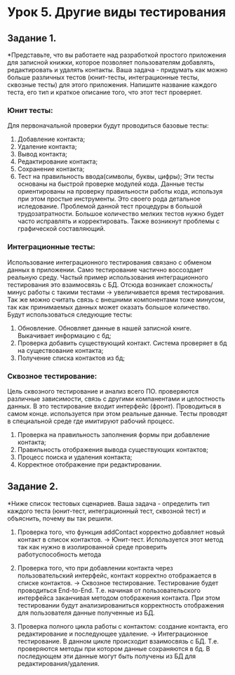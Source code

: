 # Урок 5. Другие виды тестирования
## Задание 1. 
*Представьте, что вы работаете над разработкой простого приложения для записной книжки, которое позволяет пользователям добавлять, редактировать и удалять контакты.
Ваша задача - придумать как можно больше различных тестов (юнит-тесты, интеграционные тесты, сквозные тесты) для этого приложения. Напишите название каждого теста, его тип и краткое описание того, что этот тест проверяет.

### Юнит тесты:
Для первоначальной проверки будут проводиться базовые тесты:
1) Добавление контакта;
2) Удаление контакта; 
3) Вывод контакта;
4) Редактирование контакта; 
5) Сохранение контакта;
6) Тест на правильность ввода(символы, буквы, цифры); 
Эти тесты основаны на быстрой проверке модулей кода. Данные тесты ориентированы на проверку правильности работы кода, используя при этом простые инструменты. 
Это своего рода детальное иследование. Проблемой данной тест процедуры в большой трудозатратности. Большое количество мелких тестов нужно будет часто исправлять и корректировать.
Также возникнут проблемы с графической составляющий.


### Интеграционные тесты:
Использование интеграционного тестирования связано с обменом данных в приложении. Само тестирование частично воссоздает реальную среду. Частый пример использования интеграционного тестирования это взаимосвязь с БД. Отсюда возникает сложность/минус работы с такими тестами -> увеличивается время тестирования. Так же можно считать связь с внешними компонентами тоже минусом, так как принимаемых данных может оказать большое количество. 
Будут использоваться следующие тесты: 
1) Обновление. Обновляет данные в нашей записной книге. Выкачивает информацию с бд;  
2) Проверка добавить существующий контакт. Система проверяет в бд на существование контакта; 
3) Получение списка контактов из бд;
  
### Сквозное тестирование:
Цель сквозного тестирование и анализ всего ПО. проверяются различные зависимости, связь с другими компанентами и целостность данных. В это тестирование входит интерфейс (фронт). Проводиться в самом конце. используется при этом реальные данные. Тесты проводят в специальной среде где имитируют рабочий процесс. 
1) Проверка на правильность заполнения формы при добавление контакта;
2) Правильность отображения вывода существующих контактов;
3) Процесс поиска и удаления контакта; 
4) Корректное отображение при редактировании. 

## Задание 2. 
*Ниже список тестовых сценариев. Ваша задача - определить тип каждого теста (юнит-тест, интеграционный тест, сквозной тест) и объяснить, почему вы так решили.

1) Проверка того, что функция addContact корректно добавляет новый контакт в список контактов.
-> Юнит-тест. 
Используется этот метод так как нужно в изолированной среде проверить работуспособность метода

2) Проверка того, что при добавлении контакта через пользовательский интерфейс, контакт корректно отображается в списке контактов.
-> Сквозное тестирование. 
Тестирование будет проводиться End-to-End. Т.е. начиная от пользовательского интерфейса заканчивая методом отображения контакта. При этом тестировании будут анализированиться корректность отображения для пользователя данные полученные из БД. 

3) Проверка полного цикла работы с контактом: создание контакта, его редактирование и последующее удаление. 
-> Интеграционное тестирование. 
В данном цикле происходит взаимосвязь с БД. Т.е. проверяются методы при котором данные сохраняются в бд. В последующем эти данные могут быть получены из БД для редактирования/удаления. 